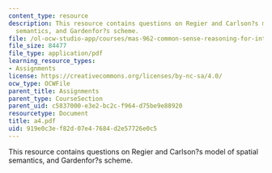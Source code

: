 ```yaml
---
content_type: resource
description: This resource contains questions on Regier and Carlson?s model of spatial
  semantics, and Gardenfor?s scheme.
file: /ol-ocw-studio-app/courses/mas-962-common-sense-reasoning-for-interactive-applications-fall-2006/919e0c3ef82d07e47684d2e57726e0c5_a4.pdf
file_size: 84477
file_type: application/pdf
learning_resource_types:
- Assignments
license: https://creativecommons.org/licenses/by-nc-sa/4.0/
ocw_type: OCWFile
parent_title: Assignments
parent_type: CourseSection
parent_uid: c5837000-e3e2-bc2c-f964-d75be9e88920
resourcetype: Document
title: a4.pdf
uid: 919e0c3e-f82d-07e4-7684-d2e57726e0c5
---
```

This resource contains questions on Regier and Carlson?s model of spatial semantics, and Gardenfor?s scheme.